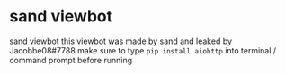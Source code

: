 # sand viewbot
sand viewbot
this viewbot was made by sand and leaked by Jacobbe08#7788
make sure to type `pip install aiohttp` into terminal / command prompt before running
